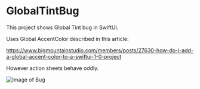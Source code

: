 # GlobalTintBug

This project shows Global Tint bug in SwiftUI.

Uses Global AccentColor described in this article:

https://www.bigmountainstudio.com/members/posts/27630-how-do-i-add-a-global-accent-color-to-a-swiftui-1-0-project

However action sheets behave oddly.

![Image of Bug](https://github.com/edwurtle/GlobalTintBug/blob/main/TintBug.gif)
